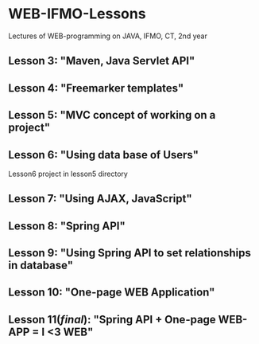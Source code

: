# WEB-IFMO-Lessons

Lectures of WEB-programming on JAVA, IFMO, CT, 2nd year

## Lesson 3: "Maven, Java Servlet API"

## Lesson 4: "Freemarker templates"

## Lesson 5: "MVC concept of working on a project"

## Lesson 6: "Using data base of Users"
Lesson6 project in lesson5 directory

## Lesson 7: "Using AJAX, JavaScript"

## Lesson 8: "Spring API"

## Lesson 9: "Using Spring API to set relationships in database"

## Lesson 10: "One-page WEB Application"

## Lesson 11(_final_): "Spring API + One-page WEB-APP = I <3 WEB"
